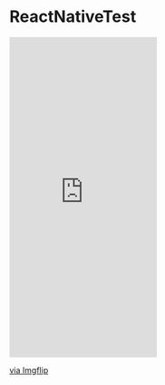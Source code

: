 # ReactNativeTest

<div style="width:260px;max-width:100%;"><div style="height:0;padding-bottom:216.54%;position:relative;"><iframe width="260" height="563" style="position:absolute;top:0;left:0;width:100%;height:100%;" frameBorder="0" src="https://imgflip.com/embed/4ge1p9"></iframe></div><p><a href="https://imgflip.com/gif/4ge1p9">via Imgflip</a></p></div>
